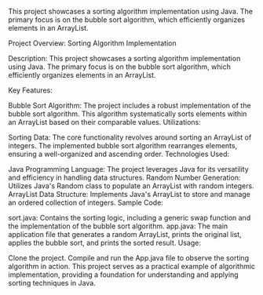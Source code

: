 This project showcases a sorting algorithm implementation using Java. The primary focus is on the bubble sort algorithm, which efficiently organizes elements in an ArrayList.

Project Overview: Sorting Algorithm Implementation

Description:
This project showcases a sorting algorithm implementation using Java. The primary focus is on the bubble sort algorithm, which efficiently organizes elements in an ArrayList.

Key Features:

Bubble Sort Algorithm: The project includes a robust implementation of the bubble sort algorithm. This algorithm systematically sorts elements within an ArrayList based on their comparable values.
Utilizations:

Sorting Data: The core functionality revolves around sorting an ArrayList of integers. The implemented bubble sort algorithm rearranges elements, ensuring a well-organized and ascending order.
Technologies Used:

Java Programming Language: The project leverages Java for its versatility and efficiency in handling data structures.
Random Number Generation: Utilizes Java's Random class to populate an ArrayList with random integers.
ArrayList Data Structure: Implements Java's ArrayList to store and manage an ordered collection of integers.
Sample Code:

sort.java: Contains the sorting logic, including a generic swap function and the implementation of the bubble sort algorithm.
app.java: The main application file that generates a random ArrayList, prints the original list, applies the bubble sort, and prints the sorted result.
Usage:

Clone the project.
Compile and run the App.java file to observe the sorting algorithm in action.
This project serves as a practical example of algorithmic implementation, providing a foundation for understanding and applying sorting techniques in Java.
